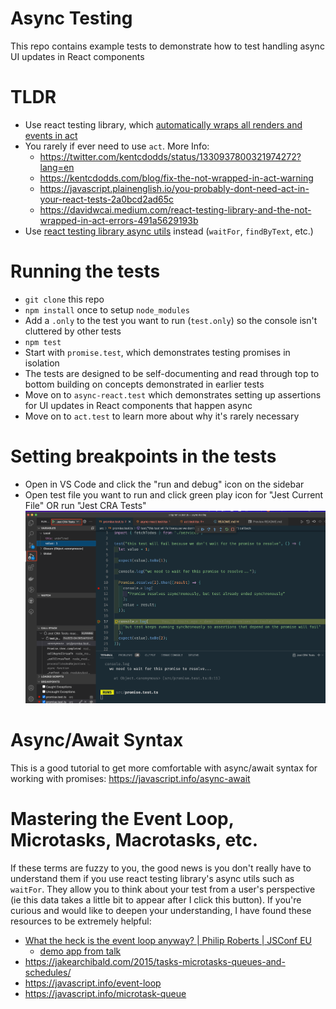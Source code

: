 # Async Testing

This repo contains example tests to demonstrate how to test handling async UI updates in React components

# TLDR

- Use react testing library, which [automatically wraps all renders and events in act](https://testing-library.com/docs/preact-testing-library/api/#act)
- You rarely if ever need to use `act`. More Info:
  - https://twitter.com/kentcdodds/status/1330937800321974272?lang=en
  - https://kentcdodds.com/blog/fix-the-not-wrapped-in-act-warning
  - https://javascript.plainenglish.io/you-probably-dont-need-act-in-your-react-tests-2a0bcd2ad65c
  - https://davidwcai.medium.com/react-testing-library-and-the-not-wrapped-in-act-errors-491a5629193b
- Use [react testing library async utils](https://testing-library.com/docs/dom-testing-library/api-async/) instead (`waitFor`, `findByText`, etc.)

# Running the tests

- `git clone` this repo
- `npm install` once to setup `node_modules`
- Add a `.only` to the test you want to run (`test.only`) so the console isn't cluttered by other tests
- `npm test`
- Start with `promise.test`, which demonstrates testing promises in isolation
- The tests are designed to be self-documenting and read through top to bottom building on concepts demonstrated in earlier tests
- Move on to `async-react.test` which demonstrates setting up assertions for UI updates in React components that happen async
- Move on to `act.test` to learn more about why it's rarely necessary

# Setting breakpoints in the tests

- Open in VS Code and click the "run and debug" icon on the sidebar
- Open test file you want to run and click green play icon for "Jest Current File" OR run "Jest CRA Tests"
  ![Debugging tests](debug-tests.png)

# Async/Await Syntax

This is a good tutorial to get more comfortable with async/await syntax for working with promises:
https://javascript.info/async-await

# Mastering the Event Loop, Microtasks, Macrotasks, etc.

If these terms are fuzzy to you, the good news is you don't really have to understand them if you use react testing library's async utils such as `waitFor`. They allow you to think about your test from a user's perspective (ie this data takes a little bit to appear after I click this button). If you're curious and would like to deepen your understanding, I have found these resources to be extremely helpful:

- [What the heck is the event loop anyway? | Philip Roberts | JSConf EU](https://www.youtube.com/watch?v=8aGhZQkoFbQ&t=1s&ab_channel=JSConf)
  - [demo app from talk](http://latentflip.com/loupe/?code=JC5vbignYnV0dG9uJywgJ2NsaWNrJywgZnVuY3Rpb24gb25DbGljaygpIHsKICAgIHNldFRpbWVvdXQoZnVuY3Rpb24gdGltZXIoKSB7CiAgICAgICAgY29uc29sZS5sb2coJ1lvdSBjbGlja2VkIHRoZSBidXR0b24hJyk7ICAgIAogICAgfSwgMjAwMCk7Cn0pOwoKY29uc29sZS5sb2coIkhpISIpOwoKc2V0VGltZW91dChmdW5jdGlvbiB0aW1lb3V0KCkgewogICAgY29uc29sZS5sb2coIkNsaWNrIHRoZSBidXR0b24hIik7Cn0sIDUwMDApOwoKY29uc29sZS5sb2coIldlbGNvbWUgdG8gbG91cGUuIik7!!!PGJ1dHRvbj5DbGljayBtZSE8L2J1dHRvbj4%3D)
- https://jakearchibald.com/2015/tasks-microtasks-queues-and-schedules/
- https://javascript.info/event-loop
- https://javascript.info/microtask-queue
